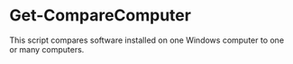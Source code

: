 # Get-CompareComputer
This script compares software installed on one Windows computer to one or many computers.

